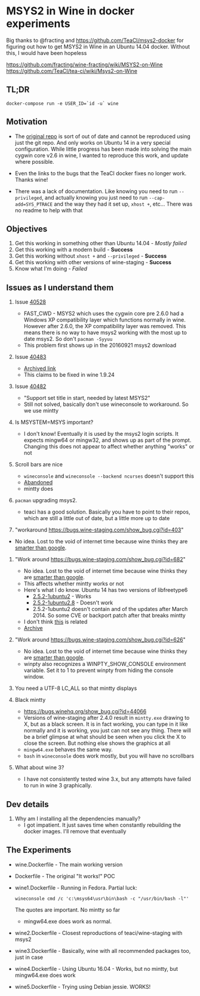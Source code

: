# MSYS2 in Wine in docker experiments

Big thanks to @fracting and https://github.com/TeaCI/msys2-docker for figuring
out how to get MSYS2 in Wine in an Ubuntu 14.04 docker. Without this, I would
have been hopeless

https://github.com/fracting/wine-fracting/wiki/MSYS2-on-Wine
https://github.com/TeaCI/tea-ci/wiki/Msys2-on-Wine

## TL;DR

```
docker-compose run -e USER_ID=`id -u` wine
```

## Motivation

- The [original repo](https://github.com/TeaCI/msys2-docker) is sort of out
of date and cannot be reproduced using just the git repo. And only works on
Ubuntu 14 in a very special configuration. While little progress has been
made into solving the main cygwin core v2.6 in wine, I wanted to reproduce
this work, and update where possible.

- Even the links to the bugs that the TeaCI docker fixes no longer work. Thanks
wine!

- There was a lack of documentation. Like knowing you need to run `--privileged`,
and actually knowing you just need to run `--cap-add=SYS_PTRACE` and the way they
had it set up, `xhost +`, etc... There was no readme to help with that


## Objectives

1. Get this working in something other than Ubuntu 14.04 - *Mostly failed*
1. Get this working with a modern build - **Success**
1. Get this working without `xhost +` and `--privileged` - **Success**
1. Get this working with other versions of wine-staging - **Success**
1. Know what I'm doing - *Failed*

## Issues as I understand them

1. Issue [40528](https://bugs.winehq.org/show_bug.cgi?id=40528)
    - FAST_CWD - MSYS2 which uses the cygwin core pre 2.6.0 had a Windows XP
compatibility layer which functions normally in wine. However after 2.6.0, the
XP compatibility layer was removed. This means there is no way to have msys2
working with the most up to date msys2. So don't `pacman -Syyuu`
    - This problem first shows up in the 20160921 msys2 download

1. Issue [40483](https://bugs.winehq.org/show_bug.cgi?id=40483)
    - [Archived link](https://www.winehq.org/pipermail/wine-bugs/2016-July/447244.html)
    - This claims to be fixed in wine 1.9.24

1. Issue [40482](https://bugs.winehq.org/show_bug.cgi?id=40482)
    - "Support set title in start, needed by latest MSYS2"
    - Still not solved, basically don't use wineconsole to workaround. So we use mintty

1. Is MSYSTEM=MSYS important?
    - I don't know! Eventually it is used by the msys2 login scripts. It expects
mingw64 or mingw32, and shows up as part of the prompt. Changing this does not
appear to affect whether anything "works" or not

1. Scroll bars are nice
    - `wineconsole` and `wineconsole --backend ncurses` doesn't support this
    - [Abandoned](https://bugs.winehq.org/show_bug.cgi?id=5856)
    - mintty does

1. `pacman` upgrading msys2.
    - teaci has a good solution. Basically you have to point to their repos,
    which are still a little out of date, but a little more up to date

1. "workaround https://bugs.wine-staging.com/show_bug.cgi?id=403"
  - No idea. Lost to the void of internet time because wine thinks they are [smarter
than google](https://bugs.winehq.org/show_bug.cgi?id=35756).

1. "Work around https://bugs.wine-staging.com/show_bug.cgi?id=682"
    - No idea. Lost to the void of internet time because wine thinks they are [smarter
than google](https://bugs.winehq.org/show_bug.cgi?id=35756).
    - This affects whether mintty works or not
    - Here's what I do know. Ubuntu 14 has two versions of libfreetype6
      - [2.5.2-1ubuntu2](https://launchpad.net/ubuntu/trusty/amd64/libfreetype6/2.5.2-1ubuntu2) - Works
      - [2.5.2-1ubuntu2.8](https://launchpad.net/ubuntu/trusty/amd64/libfreetype6/2.5.2-1ubuntu2.8) - Doesn't work
      - 2.5.2-1ubuntu2 doesn't contain and of the updates after March 2014. So some CVE
  or backport patch after that breaks mintty
    - I don't think [this](https://bugs.winehq.org/show_bug.cgi?id=43715) is related
    - [Archive](https://www.winehq.org/pipermail/wine-bugs/2017-September/476182.html)

1. "Work around https://bugs.wine-staging.com/show_bug.cgi?id=626"
    - No idea. Lost to the void of internet time because wine thinks they are [smarter
than google](https://bugs.winehq.org/show_bug.cgi?id=35756).
    - winpty also recognizes a WINPTY_SHOW_CONSOLE environment variable. Set it to 1
to prevent winpty from hiding the console window.

1. You need a UTF-8 LC_ALL so that mintty displays

1. Black mintty
    - https://bugs.winehq.org/show_bug.cgi?id=44066
    - Versions of wine-staging after 2.4.0 result in `mintty.exe` drawing
to X, but as a black screen. It is in fact working, you can type in it like
normally and it is working, you just can not see any thing. There will be a brief
glimpse at what should be seen when you click the X to close the screen. But
nothing else shows the graphics at all
    - `mingw64.exe` behaves the same way.
    - `bash` in `wineconsole` does work mostly, but you will have no scrollbars

1. What about wine 3?
    - I have not consistently tested wine 3.x, but any attempts have failed to run
in wine 3 graphically.

## Dev details

1. Why am I installing all the dependencies manually?
    - I got impatient. It just saves time when constantly rebuilding the docker
images. I'll remove that eventually

## The Experiments

- wine.Dockerfile - The main working version
- Dockerfile - The original "It works!" POC
- wine1.Dockerfile - Running in Fedora. Partial luck:

    ```
    wineconsole cmd /c 'c:\msys64\usr\bin\bash -c "/usr/bin/bash -l"'
    ```

    The quotes are important. No mintty so far
    - mingw64.exe does work as normal.

- wine2.Dockerfile - Closest reproductions of teaci/wine-staging with msys2
- wine3.Dockerfile - Basically, wine with all recommended packages too, just in
case
- wine4.Dockerfile - Using Ubuntu 16.04 - Works, but no mintty, but mingw64.exe does work
- wine5.Dockerfile - Trying using Debian jessie. WORKS!

